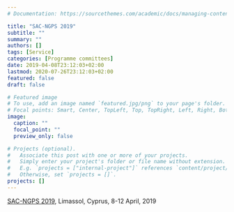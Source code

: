 ```yaml
---
# Documentation: https://sourcethemes.com/academic/docs/managing-content/

title: "SAC-NGPS 2019"
subtitle: ""
summary: ""
authors: []
tags: [Service]
categories: [Programme committees]
date: 2019-04-08T23:12:03+02:00
lastmod: 2020-07-26T23:12:03+02:00
featured: false
draft: false

# Featured image
# To use, add an image named `featured.jpg/png` to your page's folder.
# Focal points: Smart, Center, TopLeft, Top, TopRight, Left, Right, BottomLeft, Bottom, BottomRight.
image:
  caption: ""
  focal_point: ""
  preview_only: false

# Projects (optional).
#   Associate this post with one or more of your projects.
#   Simply enter your project's folder or file name without extension.
#   E.g. `projects = ["internal-project"]` references `content/project/deep-learning/index.md`.
#   Otherwise, set `projects = []`.
projects: []
---
```

[SAC-NGPS 2019](https://ngps2019.github.io/), Limassol, Cyprus, 8-12  April, 2019

